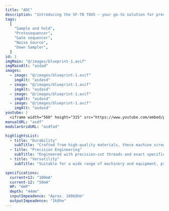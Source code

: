 ```yaml
---
title: "ADC"
description: "Introducing the SF-TB T845 – your go-to solution for precision fastening in machinery and equipment. This comprehensive set of machine screws is meticulously crafted to meet the stringent demands of industrial applications, ensuring secure and reliable fastening."
tags:
  [
    "Sample and hold",
    "Protosequencer",
    "Gate sequencer",
    "Noise Source",
    "Down Sampler",
  ]
id: 1
imgMain: "@/images/blueprint-1.avif"
imgMainAlt: "asdad"
images:
  - image: "@/images/blueprint-1.avif"
    imgAlt: "asdasd"
  - image: "@/images/blueprint-1.avif"
    imgAlt: "asdasd"
  - image: "@/images/blueprint-1.avif"
    imgAlt: "asdasd"
  - image: "@/images/blueprint-1.avif"
    imgAlt: "asdasd"
youtube: |
  <iframe width="560" height="315" src="https://www.youtube.com/embed/pTbrNKWcVrA?si=RG1PbZYkWrXle21L" title="YouTube video player" frameborder="0" allow="accelerometer; autoplay; clipboard-write; encrypted-media; gyroscope; picture-in-picture; web-share" referrerpolicy="strict-origin-when-cross-origin" allowfullscreen></iframe>
manualURL: "asdf"
modularGridURL: "asdfad"

highlightsList:
  - title: "Durability"
    subTitle: "Crafted from high-quality materials, these machine screws are built to withstand the rigors of industrial environments."
  - title: "Precision Engineering"
    subTitle: "Engineered with precision-cut threads and exact specifications, ensuring a tight and secure fit for every application."
  - title: "Versatility"
    subTitle: "Suitable for a wide range of machinery and equipment, providing versatile fastening solutions for various industrial needs."

specifications:
  current+12: "100mA"
  current-12: "50mA"
  HP: "6HP"
  depth: "44mm"
  inputImpeadence: "Aprox. 100kOhm"
  outputImpeadence: "1kOhm"
---
```

